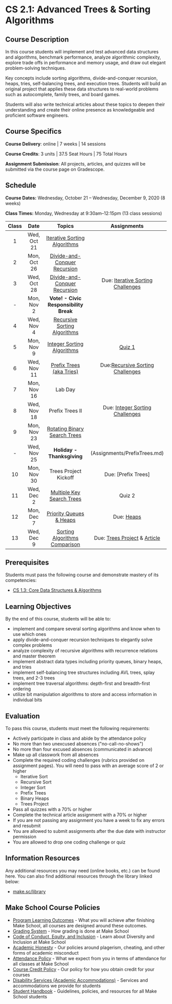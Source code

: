 # CS 2.1: Advanced Trees & Sorting Algorithms

## Course Description

In this course students will implement and test advanced data structures and algorithms, benchmark performance, analyze algorithmic complexity, explore trade offs in performance and memory usage, and draw out elegant problem-solving techniques.

Key concepts include sorting algorithms, divide-and-conquer recursion, heaps, tries, self-balancing trees, and execution trees. Students will build an original project that applies these data structures to real-world problems such as autocomplete, family trees, and board games.

Students will also write technical articles about these topics to deepen their understanding and create their online presence as knowledgeable and proficient software engineers.



## Course Specifics

**Course Delivery**: online | 7 weeks | 14 sessions

**Course Credits**: 3 units | 37.5 Seat Hours | 75 Total Hours

**Assignment Submission**: All projects, articles, and quizzes will be submitted via the course page on Gradescope.

## Schedule


**Course Dates:** Wednesday, October 21 – Wednesday, December 9, 2020 (8 weeks)

**Class Times:** Monday, Wednesday at 9:30am–12:15pm (13 class sessions)

| Class |          Date          |                 Topics                  | Assignments |
|:-----:|:----------------------:|:---------------------------------------:|:---:|
|  1 |  Wed, Oct 21               | [Iterative Sorting Algorithms]|
|  2 |  Mon, Oct 26               | [Divide-and-Conquer Recursion] |
|  3 |  Wed, Oct 28               | [Divide-and-Conquer Recursion] | Due: [Iterative Sorting Challenges](Assignments/IterativeSort.md)
|  - |  Mon, Nov 2              | **Vote! - Civic Responsibility Break** |
|  4 |  Wed, Nov 4               | [Recursive Sorting Algorithms] | 
|  5 |  Mon, Nov 9               | [Integer Sorting Algorithms] | [Quiz 1]
|  6 |  Wed, Nov 11               | [Prefix Trees (aka Tries)]  | Due:[Recursive Sorting Challenges](Assignments/RecursiveSort.md)
|  7 |  Mon, Nov 16              | Lab Day |  
|  8 |  Wed, Nov 18              | Prefix Trees II   | Due: [Integer Sorting Challenges](Assignments/IntegerSort.md)
|  9 |  Mon, Nov 23              | [Rotating Binary Search Trees] | 
|  - |  Wed, Nov 25               | **Holiday - Thanksgiving** | (Assignments/PrefixTrees.md)
| 10 |  Mon, Nov 30              | Trees Project Kickoff  | Due: [Prefix Trees]
| 11 |  Wed, Dec 2              |  [Multiple Key Search Trees]  | Quiz 2
| 12 |  Mon, Dec 7              | [Priority Queues & Heaps]  |  Due: [Heaps](Assignments/Heaps.md)
| 13 |  Wed, Dec 9                | [Sorting Algorithms Comparison]  | Due: [Trees Project](Assignments/TreesProject) & [Article](Assignments/TechArticle.md) 

[Iterative Sorting Algorithms]: Lessons/SortingIterative.md
[Divide-and-Conquer Recursion]: Lessons/SortingDivideConquer.md
[Recursive Sorting Algorithms]: Lessons/SortingRecursive.md
[Integer Sorting Algorithms]: Lessons/SortingInteger.md
[Sorting Algorithms Comparison]: Lessons/SortingComparison.md
[Prefix Trees (aka Tries)]: Lessons/PrefixTreesTries.md
[Rotating Binary Search Trees]: Lessons/RotatingTrees.md
[Multiple Key Search Trees]: Lessons/MultipleKeyTrees.md
[Priority Queues & Heaps]: Lessons/Heaps.md

[Due]: #Deliverable-Schedule
[Quiz]: https://make.sc/cs21-quiz-study-guides
[Quiz 1]: Lessons/Quiz1.md


[1]: Lessons/SortingIterative.md#Challenges
[2]: Lessons/SortingDivideConquer.md#Challenges
[3]: Lessons/SortingRecursive.md#Challenges
[4]: Lessons/SortingInteger.md#Challenges
[Prefix Tree Challenges]: Lessons/PrefixTreesTries.md#Challenges
[Binary Heap Challenges]: Lessons/Heaps.md#Challenges
[Trees Project]: https://make.sc/cs21-trees-project


## Prerequisites

Students must pass the following course and demonstrate mastery of its competencies:
-   [CS 1.3: Core Data Structures & Algorithms](https://make.sc/cs13-repo)


## Learning Objectives

By the end of this course, students will be able to:
-   implement and compare several sorting algorithms and know when to use which ones
-   apply divide-and-conquer recursion techniques to elegantly solve complex problems
-   analyze complexity of recursive algorithms with recurrence relations and master theorem
-   implement abstract data types including priority queues, binary heaps, and tries
-   implement self-balancing tree structures including AVL trees, splay trees, and 2-3 trees
-   implement tree traversal algorithms: depth-first and breadth-first ordering
-   utilize bit manipulation algorithms to store and access information in individual bits


## Evaluation

To pass this course, students must meet the following requirements:
-   Actively participate in class and abide by the attendance policy
-   No more than two unexcused absences ("no-call-no-shows")
-   No more than four excused absences (communicated in advance)
-   Make up all classwork from all absences
-   Complete the required coding challenges (rubrics provided on assignment pages). You will need to pass with an average score of 2 or higher
    - Iterative Sort
    - Recursive Sort
    - Integer Sort
    - Prefix Trees
    - Binary Heaps
    - Trees Project
-   Pass all quizzes with a 70% or higher
-   Complete the technical article assignment with a 70% or higher
-   If you are not passing any assignment you have a week to fix any errors and resubmit
- You are allowed to submit assignments after the due date with instructor permission 
- You are allowed to drop one coding challenge or quiz

##  Information Resources

Any additional resources you may need (online books, etc.) can be found here. You can also find additional resources through the library linked below:

- [make.sc/library](http://make.sc/library)

## Make School Course Policies

- [Program Learning Outcomes](https://make.sc/program-learning-outcomes) - What you will achieve after finishing Make School, all courses are designed around these outcomes.
- [Grading System](https://make.sc/grading-system) - How grading is done at Make School
- [Code of Conduct, Equity, and Inclusion](https://make.sc/code-of-conduct) - Learn about Diversity and Inclusion at Make School
- [Academic Honesty](https://make.sc/academic-honesty-policy) - Our policies around plagerism, cheating, and other forms of academic misconduct
- [Attendance Policy](https://make.sc/attendance-policy) - What we expect from you in terms of attendance for all classes at Make School
- [Course Credit Policy](https://make.sc/course-credit-policy) - Our policy for how you obtain credit for your courses
- [Disability Services (Academic Accommodations)](https://make.sc/disability-services) - Services and accommodations we provide for students
- [Student Handbook](https://make.sc/student-handbook) - Guidelines, policies, and resources for all Make School students